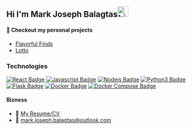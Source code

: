 ## Hi I'm Mark Joseph Balagtas<img src="https://user-images.githubusercontent.com/1303154/88677602-1635ba80-d120-11ea-84d8-d263ba5fc3c0.gif" width="28px" height="28px" alt="hi">

#### 🚀 Checkout my personal projects
- [Flavorful Finds](http://www.flavorfulfinds.xyz)
- [Lotto](https://github.com/514sh/lotto)

### Technologies

[![React Badge](https://img.shields.io/badge/-React-61DBFB?style=for-the-badge&labelColor=black&logo=react&logoColor=61DBFB)](#) 
[![Javascript Badge](https://img.shields.io/badge/-Javascript-F0DB4F?style=for-the-badge&labelColor=black&logo=javascript&logoColor=F0DB4F)](#)
[![Nodejs Badge](https://img.shields.io/badge/-Nodejs-3C873A?style=for-the-badge&labelColor=black&logo=node.js&logoColor=3C873A)](#)
[![Python3 Badge](https://img.shields.io/badge/-Python3-3776AB?style=for-the-badge&labelColor=black&logo=python&logoColor=3776AB)](#)
[![Flask Badge](https://img.shields.io/badge/-Flask-000000?style=for-the-badge&labelColor=black&logo=flask&logoColor=white)](#)
[![Docker Badge](https://img.shields.io/badge/-Docker-2496ED?style=for-the-badge&labelColor=black&logo=docker&logoColor=2496ED)](#)
[![Docker Compose Badge](https://img.shields.io/badge/-Docker_Compose-2496ED?style=for-the-badge&labelColor=black&logo=docker&logoColor=2496ED)](#)

#### Bizness
- :paperclip: [My Resume/CV](https://github.com/514sh/setup/blob/master/resume/mark_balagtas_resume.pdf)
- :email: mark.joseph.balagtas@outlook.com




